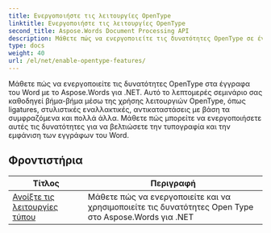 ```yaml
---
title: Ενεργοποιήστε τις λειτουργίες OpenType
linktitle: Ενεργοποιήστε τις λειτουργίες OpenType
second_title: Aspose.Words Document Processing API
description: Μάθετε πώς να ενεργοποιείτε τις δυνατότητες OpenType σε έγγραφα του Word με το Aspose.Words για .NET. Τα σεμινάρια θα σας καθοδηγήσουν στα βήματα για να ενεργοποιήσετε τις προηγμένες λειτουργίες των γραμματοσειρών OpenType.
type: docs
weight: 40
url: /el/net/enable-opentype-features/
---
```

Μάθετε πώς να ενεργοποιείτε τις δυνατότητες OpenType στα έγγραφα του Word με το Aspose.Words για .NET. Αυτό το λεπτομερές σεμινάριο σας καθοδηγεί βήμα-βήμα μέσω της χρήσης λειτουργιών OpenType, όπως ligatures, στυλιστικές εναλλακτικές, αντικαταστάσεις με βάση τα συμφραζόμενα και πολλά άλλα. Μάθετε πώς μπορείτε να ενεργοποιήσετε αυτές τις δυνατότητες για να βελτιώσετε την τυπογραφία και την εμφάνιση των εγγράφων του Word.

 ## Φροντιστήρια
| Τίτλος | Περιγραφή |
| --- | --- |
| [Ανοίξτε τις λειτουργίες τύπου](./open-type-features/) | Μάθετε πώς να ενεργοποιείτε και να χρησιμοποιείτε τις δυνατότητες Open Type στο Aspose.Words για .NET |